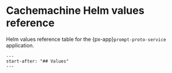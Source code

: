```{px-app-values} cachemachine
```

# Cachemachine Helm values reference

Helm values reference table for the {px-app}`prompt-proto-service` application.

```{include} ../../../applications/prompt-proto-service/README.md
---
start-after: "## Values"
---
```
